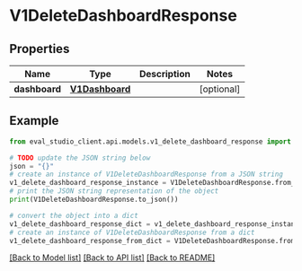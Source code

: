 # V1DeleteDashboardResponse


## Properties

Name | Type | Description | Notes
------------ | ------------- | ------------- | -------------
**dashboard** | [**V1Dashboard**](V1Dashboard.md) |  | [optional] 

## Example

```python
from eval_studio_client.api.models.v1_delete_dashboard_response import V1DeleteDashboardResponse

# TODO update the JSON string below
json = "{}"
# create an instance of V1DeleteDashboardResponse from a JSON string
v1_delete_dashboard_response_instance = V1DeleteDashboardResponse.from_json(json)
# print the JSON string representation of the object
print(V1DeleteDashboardResponse.to_json())

# convert the object into a dict
v1_delete_dashboard_response_dict = v1_delete_dashboard_response_instance.to_dict()
# create an instance of V1DeleteDashboardResponse from a dict
v1_delete_dashboard_response_from_dict = V1DeleteDashboardResponse.from_dict(v1_delete_dashboard_response_dict)
```
[[Back to Model list]](../README.md#documentation-for-models) [[Back to API list]](../README.md#documentation-for-api-endpoints) [[Back to README]](../README.md)


